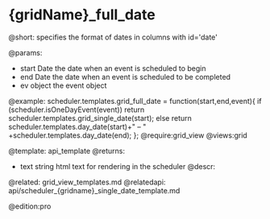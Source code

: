 {gridName}_full_date
=============


@short: specifies the format of dates in columns with id='date'
	
@params:
- start		Date	the date when an event is scheduled to begin  
- end	Date	the date when an event is scheduled to be completed
- ev	object	the event object


@example:
scheduler.templates.grid_full_date = function(start,end,event){
	if (scheduler.isOneDayEvent(event))
		return scheduler.templates.grid_single_date(start);
	else
		return scheduler.templates.day_date(start)+" &ndash; "
   		+scheduler.templates.day_date(end);
};
@require:grid_view
@views:grid

@template:	api_template
@returns:
- text    string     html text for rendering in the scheduler
@descr:

@related:
	grid_view_templates.md
@relatedapi:
	api/scheduler_{gridname}_single_date_template.md

@edition:pro